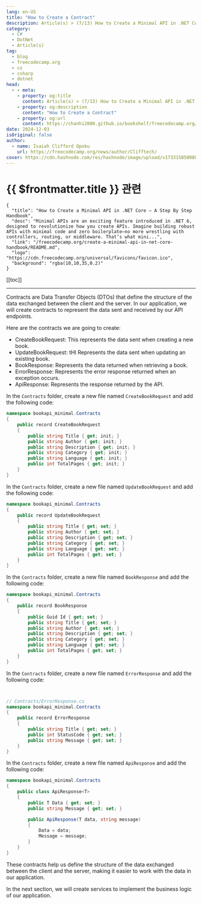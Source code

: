 ```yaml
---
lang: en-US
title: "How to Create a Contract"
description: Article(s) > (7/13) How to Create a Minimal API in .NET Core – A Step By Step Handbook
category:
  - C#
  - DotNet
  - Article(s)
tag:
  - blog
  - freecodecamp.org
  - cs
  - csharp
  - dotnet
head:
  - - meta:
    - property: og:title
      content: Article(s) > (7/13) How to Create a Minimal API in .NET Core – A Step By Step Handbook
    - property: og:description
      content: "How to Create a Contract"
    - property: og:url
      content: https://chanhi2000.github.io/bookshelf/freecodecamp.org/create-a-minimal-api-in-net-core-handbook/how-to-create-a-contract.html
date: 2024-12-03
isOriginal: false
author:
  - name: Isaiah Clifford Opoku
    url: https://freecodecamp.org/news/author/Clifftech/
cover: https://cdn.hashnode.com/res/hashnode/image/upload/v1733158500882/9af04a12-2121-4efd-a66f-00330896e358.png
---
```


# {{ $frontmatter.title }} 관련

```component VPCard
{
  "title": "How to Create a Minimal API in .NET Core – A Step By Step Handbook",
  "desc": "Minimal APIs are an exciting feature introduced in .NET 6, designed to revolutionize how you create APIs. Imagine building robust APIs with minimal code and zero boilerplate—no more wrestling with controllers, routing, or middleware. That’s what mini...",
  "link": "/freecodecamp.org/create-a-minimal-api-in-net-core-handbook/README.md",
  "logo": "https://cdn.freecodecamp.org/universal/favicons/favicon.ico",
  "background": "rgba(10,10,35,0.2)"
}
```

[[toc]]

---

<SiteInfo
  name="How to Create a Minimal API in .NET Core – A Step By Step Handbook"
  desc="Minimal APIs are an exciting feature introduced in .NET 6, designed to revolutionize how you create APIs. Imagine building robust APIs with minimal code and zero boilerplate—no more wrestling with controllers, routing, or middleware. That’s what mini..."
  url="https://freecodecamp.org/news/create-a-minimal-api-in-net-core-handbook#heading-how-to-create-a-contract"
  logo="https://cdn.freecodecamp.org/universal/favicons/favicon.ico"
  preview="https://cdn.hashnode.com/res/hashnode/image/upload/v1733158500882/9af04a12-2121-4efd-a66f-00330896e358.png"/>

Contracts are Data Transfer Objects (DTOs) that define the structure of the data exchanged between the client and the server. In our application, we will create contracts to represent the data sent and received by our API endpoints.

Here are the contracts we are going to create:

- CreateBookRequest: This represents the data sent when creating a new book.
- UpdateBookRequest: tHI Represents the data sent when updating an existing book.
- BookResponse: Represents the data returned when retrieving a book.
- ErrorResponse: Represents the error response returned when an exception occurs.
- ApiResponse: Represents the response returned by the API.

In the <FontIcon icon="fas fa-foler-open"/>`Contracts` folder, create a new file named `CreateBookRequest` and add the following code:

```cs title="Contracts/CreateBookRequest.cs"
namespace bookapi_minimal.Contracts
{
    public record CreateBookRequest
    { 
        public string Title { get; init; }
        public string Author { get; init; }
        public string Description { get; init; }
        public string Category { get; init; }
        public string Language { get; init; }
        public int TotalPages { get; init; }
    }
}
```

In the <FontIcon icon="fas fa-foler-open"/>`Contracts` folder, create a new file named `UpdateBookRequest` and add the following code:

```cs title="Contracts/UpdateBookRequest.cs"
namespace bookapi_minimal.Contracts
{
    public record UpdateBookRequest
    {
        public string Title { get; set; }
        public string Author { get; set; }
        public string Description { get; set; }
        public string Category { get; set; }
        public string Language { get; set; }
        public int TotalPages { get; set; }
    }
}
```

In the <FontIcon icon="fas fa-foler-open"/>`Contracts` folder, create a new file named `BookResponse` and add the following code:

```cs title="Contracts/BookResponse.cs"
namespace bookapi_minimal.Contracts
{
    public record BookResponse
    {
        public Guid Id { get; set; }
        public string Title { get; set; }
        public string Author { get; set; }
        public string Description { get; set; }
        public string Category { get; set; }
        public string Language { get; set; }
        public int TotalPages { get; set; }
    }
}
```

In the <FontIcon icon="fas fa-foler-open"/>`Contracts` folder, create a new file named `ErrorResponse` and add the following code:

```cs


// Contracts/ErrorResponse.cs
namespace bookapi_minimal.Contracts
{
    public record ErrorResponse
    {
        public string Title { get; set; }
        public int StatusCode { get; set; }
        public string Message { get; set; }
    }
}
```

In the <FontIcon icon="fas fa-foler-open"/>`Contracts` folder, create a new file named `ApiResponse` and add the following code:

```cs title="Contracts/ApiResponse.cs"
namespace bookapi_minimal.Contracts
{
    public class ApiResponse<T>
    {
        public T Data { get; set; }
        public string Message { get; set; }

        public ApiResponse(T data, string message)
        {
            Data = data;
            Message = message;
        }
    }
}
```

These contracts help us define the structure of the data exchanged between the client and the server, making it easier to work with the data in our application.

In the next section, we will create services to implement the business logic of our application.
